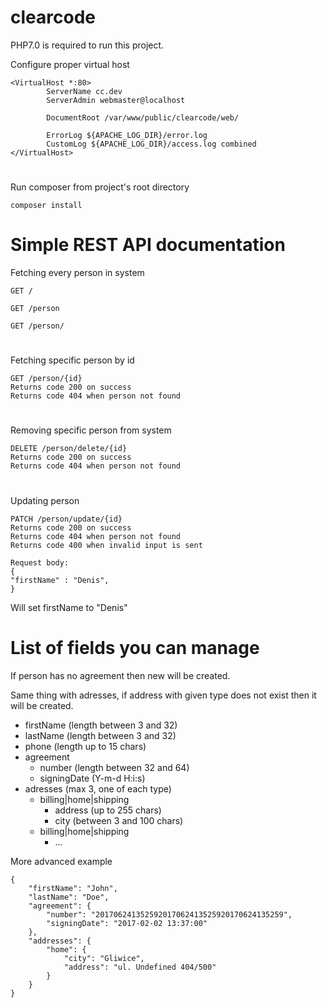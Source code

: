 clearcode
=========

PHP7.0 is required to run this project.

Configure proper virtual host
```
<VirtualHost *:80>
        ServerName cc.dev
        ServerAdmin webmaster@localhost

        DocumentRoot /var/www/public/clearcode/web/

        ErrorLog ${APACHE_LOG_DIR}/error.log
        CustomLog ${APACHE_LOG_DIR}/access.log combined
</VirtualHost>
```
#
Run composer from project's root directory

```composer install```

#
Simple REST API documentation
==============

Fetching every person in system

```GET /```

```GET /person```

```GET /person/```

#
Fetching specific person by id

```
GET /person/{id}
Returns code 200 on success
Returns code 404 when person not found
```

#
Removing specific person from system

```
DELETE /person/delete/{id}
Returns code 200 on success
Returns code 404 when person not found
```

#
Updating person

```
PATCH /person/update/{id}
Returns code 200 on success
Returns code 404 when person not found
Returns code 400 when invalid input is sent

Request body:
{
"firstName" : "Denis",
}

```
Will set firstName to "Denis"

List of fields you can manage
====
If person has no agreement then new will be created.

Same thing with adresses, if address with given type does not exist then it will be created.

* firstName (length between 3 and 32)
* lastName (length between 3 and 32)
* phone (length up to 15 chars)
* agreement
    * number (length between 32 and 64)
    * signingDate (Y-m-d H:i:s)
* adresses (max 3, one of each type)
    * billing|home|shipping
        * address (up to 255 chars)
        * city (between 3 and 100 chars)
    * billing|home|shipping
        * ...
        
More advanced example

``` PATCH /person/{id}
{
	"firstName": "John",
	"lastName": "Doe",
	"agreement": {
		"number": "201706241352592017062413525920170624135259",
		"signingDate": "2017-02-02 13:37:00"
	},
	"addresses": {
		"home": {
			"city": "Gliwice",
			"address": "ul. Undefined 404/500"
		}
	}
}
```